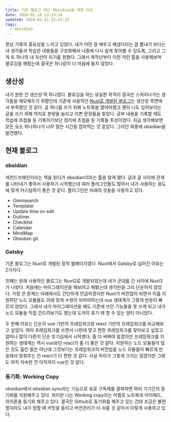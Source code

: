 ```yaml
---
title: 기존 블로그 대신 Obsidian을 택한 이유
date: 2024-01-10 13:23:24
updated: 2024-01-11 23:47:22
tags:
  - obsidian
---
```

항상 기록의 중요성을 느끼고 있었다. 내가 어떤 걸 배우고 해냈다라는 걸 뽑내기 보다는 내 생각들과 학습한 내용들을 구조화해서 나중에 다시 쉽게 찾아볼 수 있도록, 그리고 그게 또 하나의 내 자산이 되기를 원했다. 그래서 제작년부터 이런 저런 툴을 사용해보며 블로깅을 해왔는데 결국은 하나같이 다 마음에 들지 않았다.
## 생산성
내가 원한 건 생산성 딱 하나였다. 블로깅을 하는 유일한 목적이 결국은 스쳐지나가는 생각들을 메모해두기 위함인데 기존에 사용하던 [Nuxt로 개발된 블로그](https://github.com/theminjunchoi/ex-blog)는 생산성 측면에서 부족했던 것 같다. 글 하나를 쓰기 위해 노트북을 열어야했고 괜히 나도 있어보이는 글을 쓰기 위해 억지로 분량을 늘리고 이쁜 문장들을 찾았다. 공부 내용을 기록할 때도 학습에 초점을 둔 기록이기보단 정리에 초점을 둔 기록들 투성이었다. 지금 생각해보면 모든 요소 하나하나가 너무 많은 시간을 잡아먹는 것 같았다. 그러던 와중에 obsidian을 발견했다.
## 현재 블로그
### obsidian
세컨드브레인이라는 책을 읽다가 obsidian이라는 툴을 알게 됐다. 글과 글 사이에 관계를 나타내기 좋아서 사용하기 시작했는데 여러 플러그인들도 많아서 내가 사용하는 용도에 맞게 커스텀하기 좋은 것 같다. 플러그인은 아래의 것들을 사용하고 있다.
- Omnisearch
- Templater
- Update time on edit
- Outliner
- Checklist
- Calendar
- MindMap
- Obsidian git
### Gatsby
기존 블로그는 Nuxt로 개발된 정적 웹페이지였다. Nuxt에서 Gatsby로 넘어간 이유는 2가지다.

첫째는 원래 사용하던 블로그는 Nuxt2로 개발되었는데 내가 군대를 간 사이에 Nuxt3가 나왔다. 처음에는 마이그레이션을 해보려고 해봤는데 생각만큼 그리 단순하지 않았다. 가장 큰 문제는 아래에서도 간단하게 언급하겠지만 Nuxt가 버전업이 되면서 이를 지원하던 노드 모듈들도 이에 맞게 수정이 되어야하는데 vue 생태계가 그렇게 반응이 빠르지 않았다. 그래서 내가 마이그레이션을 해도 기존에 쓰던 기능들을 못 쓰게 되고 내가 노드 모듈을 직접 건드려보기도 했는데 도저히 휴가 때 할 수 있는 양이 아니었다.

두 번째 이유는 단순히 vue 기반의 프레임워크랑 react 기반의 프레임워크를 비교해보고 싶었다. 여러 프레임워크를 쓰면서 나한테 맞고 편한 프레임워크를 찾아보고 싶었고 얼마나 많이 다른지 단순 호기심에서 시작했다. 좀 더 써봐야 알겠지만 프레임워크를 지원하는 생태계는 역시 vue보단 react가 좀 더 좋은 것 같다. 지원하는 노드 모듈들이 많은 것도 틀린 말은 아닌데 그것보다는 프레임워크의 버전업을 노드 모듈들이 빠르게 반응해서 맞춰주는 건 react가 더 편한 것 같다. 사실 차이가 그렇게 크지는 않겠지만 그래도 아직 익숙한 건 아직까지 vue인 것 같다. 
### 동기화: Working Copy
obsidian에서 obsidian sync라는 기능으로 유료 구독제를 결제하면 여러 기기간의 동기화를 지원해주고 있다. 하지만 나는 Working copy라는 어플로 노트북과 아이패드, 아이폰을 동기화 해주고 있다.  결국은 Github로 동기화를 해주고 있는 건데 조금은 불편할지라도 내가 원할 때 커밋을 올리고 버전관리가 더 쉬울 것 같아서 이렇게 사용하고 있다.